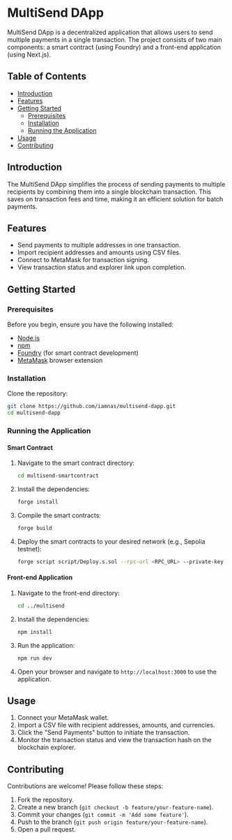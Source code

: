 # MultiSend DApp

MultiSend DApp is a decentralized application that allows users to send multiple payments in a single transaction. The project consists of two main components: a smart contract (using Foundry) and a front-end application (using Next.js).

## Table of Contents

- [Introduction](#introduction)
- [Features](#features)
- [Getting Started](#getting-started)
  - [Prerequisites](#prerequisites)
  - [Installation](#installation)
  - [Running the Application](#running-the-application)
- [Usage](#usage)
- [Contributing](#contributing)

## Introduction

The MultiSend DApp simplifies the process of sending payments to multiple recipients by combining them into a single blockchain transaction. This saves on transaction fees and time, making it an efficient solution for batch payments.

## Features

- Send payments to multiple addresses in one transaction.
- Import recipient addresses and amounts using CSV files.
- Connect to MetaMask for transaction signing.
- View transaction status and explorer link upon completion.

## Getting Started

### Prerequisites

Before you begin, ensure you have the following installed:

- [Node.js](https://nodejs.org/en/)
- [npm](https://www.npmjs.com/)
- [Foundry](https://github.com/gakonst/foundry) (for smart contract development)
- [MetaMask](https://metamask.io/) browser extension

### Installation

Clone the repository:

```sh
git clone https://github.com/iamnas/multisend-dapp.git
cd multisend-dapp
```

### Running the Application

#### Smart Contract

1. Navigate to the smart contract directory:

    ```sh
    cd multisend-smartcontract
    ```

2. Install the dependencies:

    ```sh
    forge install
    ```

3. Compile the smart contracts:

    ```sh
    forge build
    ```

4. Deploy the smart contracts to your desired network (e.g., Sepolia testnet):

    ```sh
    forge script script/Deploy.s.sol --rpc-url <RPC_URL> --private-key <PRIVATE_KEY>
    ```

#### Front-end Application

1. Navigate to the front-end directory:

    ```sh
    cd ../multisend
    ```

2. Install the dependencies:

    ```sh
    npm install
    ```

3. Run the application:

    ```sh
    npm run dev
    ```

4. Open your browser and navigate to `http://localhost:3000` to use the application.

## Usage

1. Connect your MetaMask wallet.
2. Import a CSV file with recipient addresses, amounts, and currencies.
3. Click the "Send Payments" button to initiate the transaction.
4. Monitor the transaction status and view the transaction hash on the blockchain explorer.

## Contributing

Contributions are welcome! Please follow these steps:

1. Fork the repository.
2. Create a new branch (`git checkout -b feature/your-feature-name`).
3. Commit your changes (`git commit -m 'Add some feature'`).
4. Push to the branch (`git push origin feature/your-feature-name`).
5. Open a pull request.